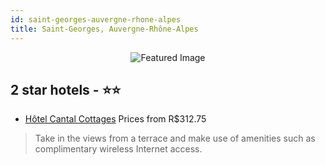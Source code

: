 ```yaml
---
id: saint-georges-auvergne-rhone-alpes
title: Saint-Georges, Auvergne-Rhône-Alpes
---
```


<center><img src="https://i.travelapi.com/hotels/17000000/16430000/16424800/16424788/7ba5152f_z.jpg" alt="Featured Image" /></center>


##  2 star hotels - ⭐️⭐️

-    [Hôtel Cantal Cottages](https://us.hurb.com/hotels/saint-georges/hotel-cantal-cottages-JNP-JP308218?cmp=18055) Prices from R$312.75
   > Take in the views from a terrace and make use of amenities such as complimentary wireless Internet access.
